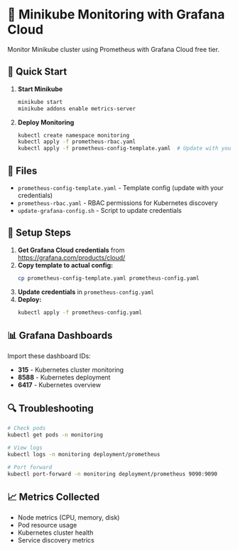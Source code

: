 # 🐳 Minikube Monitoring with Grafana Cloud

Monitor Minikube cluster using Prometheus with Grafana Cloud free tier.

## 🚀 Quick Start

1. **Start Minikube**
   ```bash
   minikube start
   minikube addons enable metrics-server
   ```

2. **Deploy Monitoring**
   ```bash
   kubectl create namespace monitoring
   kubectl apply -f prometheus-rbac.yaml
   kubectl apply -f prometheus-config-template.yaml  # Update with your credentials first
   ```

## 📁 Files

- `prometheus-config-template.yaml` - Template config (update with your credentials)
- `prometheus-rbac.yaml` - RBAC permissions for Kubernetes discovery
- `update-grafana-config.sh` - Script to update credentials

## 🔧 Setup Steps

1. **Get Grafana Cloud credentials** from https://grafana.com/products/cloud/
2. **Copy template to actual config:**
   ```bash
   cp prometheus-config-template.yaml prometheus-config.yaml
   ```
3. **Update credentials** in `prometheus-config.yaml`
4. **Deploy:**
   ```bash
   kubectl apply -f prometheus-config.yaml
   ```

## 📊 Grafana Dashboards

Import these dashboard IDs:
- **315** - Kubernetes cluster monitoring
- **8588** - Kubernetes deployment
- **6417** - Kubernetes overview

## 🔍 Troubleshooting

```bash
# Check pods
kubectl get pods -n monitoring

# View logs
kubectl logs -n monitoring deployment/prometheus

# Port forward
kubectl port-forward -n monitoring deployment/prometheus 9090:9090
```

## 📈 Metrics Collected

- Node metrics (CPU, memory, disk)
- Pod resource usage
- Kubernetes cluster health
- Service discovery metrics
